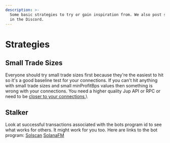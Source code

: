 ```yaml
---
description: >-
  Some basic strategies to try or gain inspiration from. We also post strategies
  in the Discord.
---
```


# Strategies

## Small Trade Sizes

Everyone should try small trade sizes first because they're the easiest to hit so it's a good baseline test for your connections. If you can't hit anything with small trade sizes and small minProfitBps values then something is wrong with your connections. You need a higher quality Jup API or RPC or need to be [closer to your connections.](optimal-setup.md)\


## Stalker

Look at successful transactions associated with the bots program id to see what works for others. It might work for you too. Here are links to the bot program: [Solscan](https://solscan.io/account/3tZPEagumHvtgBhivFJCmhV9AyhBHGW9VgdsK52i4gwP) [SolanaFM](https://solana.fm/address/3tZPEagumHvtgBhivFJCmhV9AyhBHGW9VgdsK52i4gwP?cluster=mainnet-alpha)
